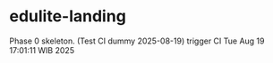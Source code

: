 # edulite-landing
Phase 0 skeleton. (Test CI dummy 2025-08-19)
trigger CI Tue Aug 19 17:01:11 WIB 2025

